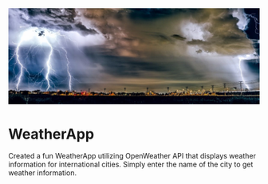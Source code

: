 <a href="https://github.com/RenaissanceMan06/WeatherApp/blob/main/app_pic.jpg">
<img src="app_pic.jpg" alt="image"></a>

# WeatherApp

Created a fun WeatherApp utilizing OpenWeather API that displays weather information for international cities. Simply enter the name of the city to get weather information. 
